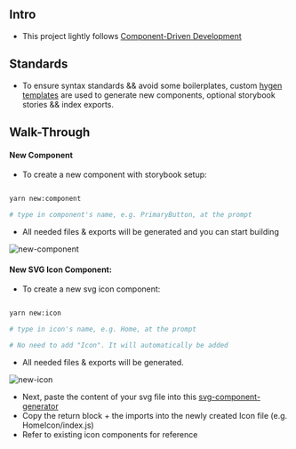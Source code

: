 ## Intro

- This project lightly follows [Component-Driven Development](https://www.chromatic.com/blog/component-driven-development/)

## Standards

- To ensure syntax standards && avoid some boilerplates, custom [hygen templates](https://www.hygen.io/docs/templates/) are used to generate new components, optional storybook stories && index exports.

## Walk-Through

#### New Component

- To create a new component with storybook setup:

```Bash

yarn new:component

# type in component's name, e.g. PrimaryButton, at the prompt

```
- All needed files & exports will be generated and you can start building

![new-component](https://user-images.githubusercontent.com/61097881/125195493-fa341600-e2a9-11eb-814a-02a9222bb709.png)

#### New SVG Icon Component:

- To create a new svg icon component:

```Bash

yarn new:icon

# type in icon's name, e.g. Home, at the prompt

# No need to add "Icon". It will automatically be added

```

- All needed files & exports will be generated.

![new-icon](https://user-images.githubusercontent.com/61097881/125195541-2ea7d200-e2aa-11eb-9f6b-7df96768d940.png)

- Next, paste the content of your svg file into this [svg-component-generator](https://react-svgr.com/playground/?native=true)
- Copy the return block + the imports into the newly created Icon file (e.g. HomeIcon/index.js)
- Refer to existing icon components for reference

